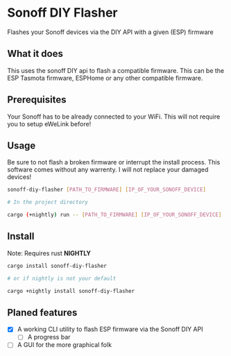 # Sonoff DIY Flasher

Flashes your Sonoff devices via the DIY API with a given (ESP) firmware

## What it does

This uses the sonoff DIY api to flash a compatible firmware. This can be the ESP Tasmota firmware, ESPHome or any other compatible firmware.

## Prerequisites

Your Sonoff has to be already connected to your WiFi. This will not require you to setup eWeLink before!

## Usage

Be sure to not flash a broken firmware or interrupt the install process. This software comes without any warrenty. I will not replace your damaged devices!

```bash
sonoff-diy-flasher [PATH_TO_FIRMWARE] [IP_OF_YOUR_SONOFF_DEVICE]

# In the project directory

cargo (+nightly) run -- [PATH_TO_FIRMWARE] [IP_OF_YOUR_SONOFF_DEVICE]

```

## Install

Note: Requires rust **NIGHTLY**

```bash
cargo install sonoff-diy-flasher

# or if nightly is not your default

cargo +nightly install sonoff-diy-flasher
```

## Planed features

- [x] A working CLI utility to flash ESP firmware via the Sonoff DIY API
  - [ ] A progress bar
- [ ] A GUI for the more graphical folk
